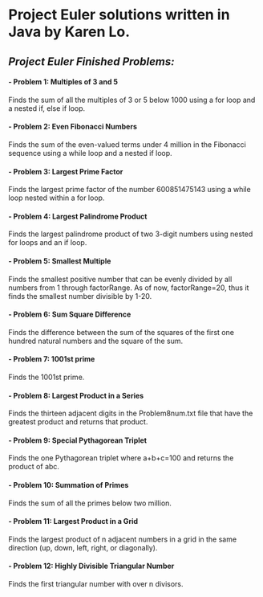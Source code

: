 # Project Euler solutions written in Java by Karen Lo.

## *Project Euler Finished Problems:*
#### - Problem 1: Multiples of 3 and 5
Finds the sum of all the multiples of 3 or 5 below 1000 using a for loop and a nested if, else if loop.
#### - Problem 2: Even Fibonacci Numbers
Finds the sum of  the even-valued terms under 4 million in the Fibonacci sequence using a while loop and a nested if loop.
#### - Problem 3: Largest Prime Factor
Finds the largest prime factor of the number 600851475143 using a while loop nested within a for loop.
#### - Problem 4: Largest Palindrome Product
Finds the largest palindrome product of two 3-digit numbers using nested for loops and an if loop.
#### - Problem 5: Smallest Multiple
Finds the smallest positive number that can be evenly divided by all numbers from 1 through factorRange. As of now, factorRange=20, thus it finds the smallest number divisible by 1-20.
#### - Problem 6: Sum Square Difference
Finds the difference between the sum of the squares of the first one hundred natural numbers and the square of the sum.
#### - Problem 7: 1001st prime
Finds the 1001st prime.
#### - Problem 8: Largest Product in a Series
Finds the thirteen adjacent digits in the Problem8num.txt file that have the greatest product and returns that product.
#### - Problem 9: Special Pythagorean Triplet
Finds the one Pythagorean triplet where a+b+c=100 and returns the product of abc.
#### - Problem 10: Summation of Primes
Finds the sum of all the primes below two million.
#### - Problem 11: Largest Product in a Grid
Finds the largest product of n adjacent numbers in a grid in the same direction (up, down, left, right, or diagonally).
#### - Problem 12: Highly Divisible Triangular Number
Finds the first triangular number with over n divisors.
